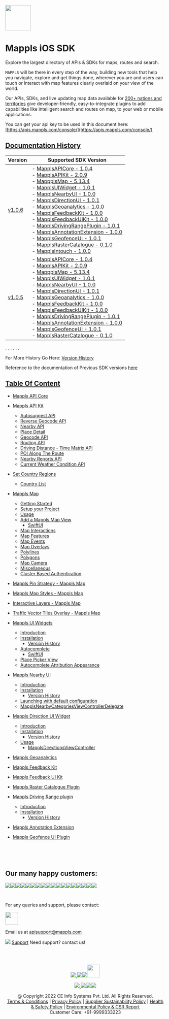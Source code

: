 [<img src="https://about.mappls.com/images/mappls-b-logo.svg" height="80"/> </p>](https://www.mapmyindia.com/api)

# Mappls iOS SDK
Explore the largest directory of APIs & SDKs for maps, routes and search.

`MAPPLS` will be there in every step of the way, building new tools that help you navigate, explore and get things done, wherever you are and users can touch or interact with map features clearly overlaid on your view of the world.

Our APIs, SDKs, and live updating map data available for [200+ nations and territories](https://github.com/MapmyIndia/mapmyindia-rest-api/blob/master/docs/countryISO.md) give developer-friendly, easy-to-integrate plugins to add capabilities like intelligent
search and routes on map, to your web or mobile applications.

You can get your api key to be used in this document here: [https://apis.mappls.com/console/](https://apis.mappls.com/console/)

## [Documentation History](#Documentation-History)

| Version | Supported SDK Version |
| ------- | --------------------- |
| [v1.0.6](./docs/v1.0.6/README.md) | - [MapplsAPICore - 1.0.4](./docs/v1.0.6/MapplsAPICore.md) <br/> - [MapplsAPIKit - 2.0.9](./docs/v1.0.6/MapplsAPIKit.md) <br/> - [MappplsMap - 5.13.4](./docs/v1.0.6/MapplsMap.md#Vector-iOS-Map) <br/> - [MapplsUIWidget - 1.0.1](./docs/v1.0.6/MapplsUIWidgets.md) <br/> - [MapplsNearbyUI - 1.0.0](./docs/v1.0.6/MapplsNearbyUI.md) <br/> - [MapplsDirectionUI - 1.0.1](./docs/v1.0.6/MapplsDirectionUI.md) <br/> - [MapplsGeoanalytics - 1.0.0](./docs/v1.0.6/MapplsGeoanalytics.md) <br/> - [MapplsFeedbackKit - 1.0.0](./docs/v1.0.6/MapplsFeedbackKit.md) <br/> - [MapplsFeedbackUIKit - 1.0.0](./docs/v1.0.6/MapplsFeedbackUIKit.md) <br/> - [MapplsDrivingRangePlugin - 1.0.1](./docs/v1.0.6/MapplsDrivingRangePlugin.md) <br/> - [MapplsAnnotationExtension - 1.0.0](./docs/v1.0.6/MapplsAnnotationExtension.md) <br/> - [MapplsGeofenceUI - 1.0.1](./docs/v1.0.6/MapplsGeofenceUI.md) <br/> - [MapplsRasterCatalogue - 0.1.0](./docs/v1.0.6/RasterCatalouge.md) <br/> - [MapplsIntouch - 1.0.0](./docs/v1.0.6/MapplsIntouch.md)|
| [v1.0.5](./docs/v1.0.5/README.md) | - [MapplsAPICore - 1.0.4](./docs/v1.0.5/MapplsAPICore.md) <br/> - [MapplsAPIKit - 2.0.9](./docs/v1.0.5/MapplsAPIKit.md) <br/> - [MappplsMap - 5.13.4](./docs/v1.0.5/MapplsMap.md#Vector-iOS-Map) <br/> - [MapplsUIWidget - 1.0.1](./docs/v1.0.5/MapplsUIWidgets.md) <br/> - [MapplsNearbyUI - 1.0.0](./docs/v1.0.5/MapplsNearbyUI.md) <br/> - [MapplsDirectionUI - 1.0.1](./docs/v1.0.5/MapplsDirectionUI.md) <br/> - [MapplsGeoanalytics - 1.0.0](./docs/v1.0.5/MapplsGeoanalytics.md) <br/> - [MapplsFeedbackKit - 1.0.0](./docs/v1.0.5/MapplsFeedbackKit.md) <br/> - [MapplsFeedbackUIKit - 1.0.0](./docs/v1.0.5/MapplsFeedbackUIKit.md) <br/> - [MapplsDrivingRangePlugin - 1.0.1](./docs/v1.0.5/MapplsDrivingRangePlugin.md) <br/> - [MapplsAnnotationExtension - 1.0.0](./docs/v1.0.5/MapplsAnnotationExtension.md) <br/> - [MapplsGeofenceUI - 1.0.1](./docs/v1.0.5/MapplsGeofenceUI.md) <br/> - [MapplsRasterCatalogue - 0.1.0](./docs/v1.0.5/RasterCatalouge.md)|

. . . . . .

For More History Go Here: [Version History](./Version-History.md)

Reference to the documentation of Previous SDK versions [here](https://github.com/mappls-api/mapmyindia-maps-vectorSDK-iOS)

## [Table Of Content](#Table-Of-Content)
- [Mappls API Core](./docs/v1.0.6/MapplsAPICore.md)[](#Mappls-API-Core)

- [Mappls API Kit](./docs/v1.0.6/MapplsAPIKit.md)
    * [Autosuggest API](./docs/v1.0.6/MapplsAPIKit.md#Autosuggest-API)
    * [Reverse Geocode API](./docs/v1.0.6/MapplsAPIKit.md#Reverse-Geocoding-API)
    * [Nearby API](./docs/v1.0.6/MapplsAPIKit.md#Nearby-API)
    * [Place Detail](./docs/v1.0.6/MapplsAPIKit.md#Place-Detail)
    * [Geocode API](./docs/v1.0.6/MapplsAPIKit.md#Geocoding-API)
    * [Routing API](./docs/v1.0.6/MapplsAPIKit.md#Routing-API)
    * [Driving Distance - Time Matrix API](./docs/v1.0.6/MapplsAPIKit.md#Driving-Distance-Time-Matrix-API)
    * [POI Along The Route](./docs/v1.0.6/MapplsAPIKit.md#POI-Along-The-Route-API)
    * [Nearby Reports API](./docs/v1.0.6/MapplsAPIKit.md#Nearby-Reports-API)
    * [Current Weather Condition API](./docs/v1.0.6/MapplsAPIKit.md#Current-Weather-Condition-API)

- [Set Country Regions](./docs/v1.0.6/Regions.md)
    - [Country List](https://github.com/mappls-api/mapmyindia-rest-api/blob/master/docs/countryISO.md)

- [Mappls Map](./docs/v1.0.6/MapplsMap.md#Vector-iOS-Map)
    * [Getting Started](./docs/v1.0.6/MapplsMap.md#Getting-Started)
    * [Setup your Project](./docs/v1.0.6/MapplsMap.md#Setup-your-Project)
    * [Usage](./docs/v1.0.6/MapplsMap.md#Usage)    
    * [Add a Mappls Map View](./docs/v1.0.6/MapplsMap.md#Add-a-Mappls-Map-View)
        * [SwiftUI](./docs/v1.0.6/MapplsMap.md#SwiftUI)
    * [Map Interactions](./docs/v1.0.6/MapplsMap.md#Map-Interactions)
    * [Map Features](./docs/v1.0.6/MapplsMap.md#Map-Features)
    * [Map Events](./docs/v1.0.6/MapplsMap.md#Map-Events)
    * [Map Overlays](./docs/v1.0.6/MapplsMap.md#Map-Overlays)
    * [Polylines](./docs/v1.0.6/MapplsMap.md#Polylines)
    * [Polygons](./docs/v1.0.6/MapplsMap.md#Polygons)
    * [Map Camera](./docs/v1.0.6/MapplsMap.md#Map-Camera)
    * [Miscellaneous](./docs/v1.0.6/MapplsMap.md#Miscellaneous)
    * [Cluster Based Authentication](./docs/v1.0.6/MapplsMap.md#Cluster-Based-Authentication)

- [Mappls Pin Strategy - Mappls Map](./docs/v1.0.6/MapplsPinStrategy.md)

- [Mappls Map Styles - Mappls Map](./docs/v1.0.6/MapplsMapStyle.md)

- [Interactive Layers - Mappls Map](./docs/v1.0.6/InteractiveLayers.md)

- [Traffic Vector Tiles Overlay - Mappls Map](./docs/v1.0.6/MapplsTrafficVectorTileOverlay.md)

- [Mappls UI Widgets](./docs/v1.0.6/MapplsUIWidgets.md)
    - [Introduction](./docs/v1.0.6/MapplsUIWidgets.md#Introduction)
    - [Installation](./docs/v1.0.6/MapplsUIWidgets.md#Installation)
        - [Version History](./docs/v1.0.6/MapplsUIWidgets.md#Version-History)
    - [Autocomplete](./docs/v1.0.6/MapplsUIWidgets.md#Autocomplete)
        - [SwiftUI](./docs/v1.0.6/MapplsUIWidgets.md#SwiftUI-Full-Screen-Control)
    - [Place Picker View](./docs/v1.0.6/MapplsUIWidgets.md#Place-Picker-View)
    - [Autocomplete Attribution Appearance](./docs/v1.0.6/MapplsUIWidgets.md#Autocomplete-Attribution-Appearance)

- [Mappls Nearby UI](./docs/v1.0.6/MapplsNearbyUI.md)
    - [Introduction](./docs/v1.0.6/MapplsNearbyUI.md#Introduction)
    - [Installation](./docs/v1.0.6/MapplsNearbyUI.md#Installation)
        - [Version History](./docs/v1.0.6/MapplsNearbyUI.md#Version-History)
    - [Launching with default configuration](./docs/v1.0.6/MapplsNearbyUI.md#Launching-with-default-configuration)
    - [MapplsNearbyCategoriesViewControllerDelegate](./docs/v1.0.6/MapplsNearbyUI.md#MapplsNearbyCategoriesViewControllerDelegate)

- [Mappls Direction UI Widget](./docs/v1.0.6/MapplsDirectionUI.md)
    - [Introduction](./docs/v1.0.6/MapplsDirectionUI.md#Introduction)
    - [Installation](./docs/v1.0.6/MapplsDirectionUI.md#Installation)
        - [Version History](./docs/v1.0.6/MapplsDirectionUI.md#Version-History)
    - [Usage](./docs/v1.0.6/MapplsDirectionUI.md#Usage)
        - [MapplsDirectionsViewController](./docs/v1.0.6/MapplsDirectionUI.md#MapplsDirectionsViewController)

- [Mappls Geoanalytics](./docs/v1.0.6/MapplsGeoanalytics.md)

- [Mappls Feedback Kit](./docs/v1.0.6/MapplsFeedbackKit.md)

- [Mappls Feedback UI Kit](./docs/v1.0.6/MapplsFeedbackUIKit.md)

- [Mappls Raster Catalogue Plugin](./docs/v1.0.6/RasterCatalouge.md)

- [Mappls Driving Range plugin](./docs/v1.0.6/MapplsDrivingRangePlugin.md)
  - [Introduction](./docs/v1.0.6/MapplsDrivingRangePlugin.md#Introduction)
  - [Installation](./docs/v1.0.6/MapplsDrivingRangePlugin.md#Installation)
      - [Version History](./docs/v1.0.6/MapplsDrivingRangePlugin.md#Version-History)

- [Mappls Annotation Extension](./docs/v1.0.6/MapplsAnnotationExtension.md)

- [Mappls Geofence UI Plugin](./docs/v1.0.6/MapplsGeofenceUI.md)

<br><br><br>

## Our many happy customers:

![](https://www.mapmyindia.com/api/img/logos1/PhonePe.png)![](https://www.mapmyindia.com/api/img/logos1/Arya-Omnitalk.png)![](https://www.mapmyindia.com/api/img/logos1/delhivery.png)![](https://www.mapmyindia.com/api/img/logos1/hdfc.png)![](https://www.mapmyindia.com/api/img/logos1/TVS.png)![](https://www.mapmyindia.com/api/img/logos1/Paytm.png)![](https://www.mapmyindia.com/api/img/logos1/FastTrackz.png)![](https://www.mapmyindia.com/api/img/logos1/ICICI-Pru.png)![](https://www.mapmyindia.com/api/img/logos1/LeanBox.png)![](https://www.mapmyindia.com/api/img/logos1/MFS.png)![](https://www.mapmyindia.com/api/img/logos1/TTSL.png)![](https://www.mapmyindia.com/api/img/logos1/Novire.png)![](https://www.mapmyindia.com/api/img/logos1/OLX.png)![](https://www.mapmyindia.com/api/img/logos1/sun-telematics.png)![](https://www.mapmyindia.com/api/img/logos1/Sensel.png)![](https://www.mapmyindia.com/api/img/logos1/TATA-MOTORS.png)![](https://www.mapmyindia.com/api/img/logos1/Wipro.png)![](https://www.mapmyindia.com/api/img/logos1/Xamarin.png)

<br>

For any queries and support, please contact:

[<img src="https://about.mappls.com/images/mappls-b-logo.svg" height="40"/> </p>](https://about.mappls.com/api/)

Email us at [apisupport@mappls.com](mailto:apisupport@mappls.com)

![](https://www.mapmyindia.com/api/img/icons/support.png)
[Support](https://about.mappls.com/contact/)
Need support? contact us!

<br></br>

[<p align="center"> <img src="https://www.mapmyindia.com/api/img/icons/stack-overflow.png"/> ](https://stackoverflow.com/questions/tagged/mappls-api)[![](https://www.mapmyindia.com/api/img/icons/blog.png)](https://about.mappls.com/blog/)[![](https://www.mapmyindia.com/api/img/icons/gethub.png)](https://github.com/mappls-api)[<img src="https://mmi-api-team.s3.ap-south-1.amazonaws.com/API-Team/npm-logo.one-third%5B1%5D.png" height="40"/> </p>](https://www.npmjs.com/org/mapmyindia) 

[<p align="center"> <img src="https://www.mapmyindia.com/june-newsletter/icon4.png"/> ](https://www.facebook.com/Mapplsofficial)[![](https://www.mapmyindia.com/june-newsletter/icon2.png)](https://twitter.com/mappls)[![](https://www.mapmyindia.com/newsletter/2017/aug/llinkedin.png)](https://www.linkedin.com/company/mappls/)[![](https://www.mapmyindia.com/june-newsletter/icon3.png)](https://www.youtube.com/channel/UCAWvWsh-dZLLeUU7_J9HiOA)

<div align="center">@ Copyright 2022 CE Info Systems Pvt. Ltd. All Rights Reserved.</div>

<div align="center"> <a href="https://about.mappls.com/api/terms-&-conditions">Terms & Conditions</a> | <a href="https://www.mappls.com/about/privacy-policy">Privacy Policy</a> | <a href="https://www.mappls.com/pdf/mappls-sustainability-policy-healt-labour-rules-supplir-sustainability.pdf">Supplier Sustainability Policy</a> | <a href="https://www.mappls.com/pdf/Health-Safety-Management.pdf">Health & Safety Policy</a> | <a href="https://www.mappls.com/pdf/Environment-Sustainability-Policy-CSR-Report.pdf">Environmental Policy & CSR Report</a>

<div align="center">Customer Care: +91-9999333223</div>

